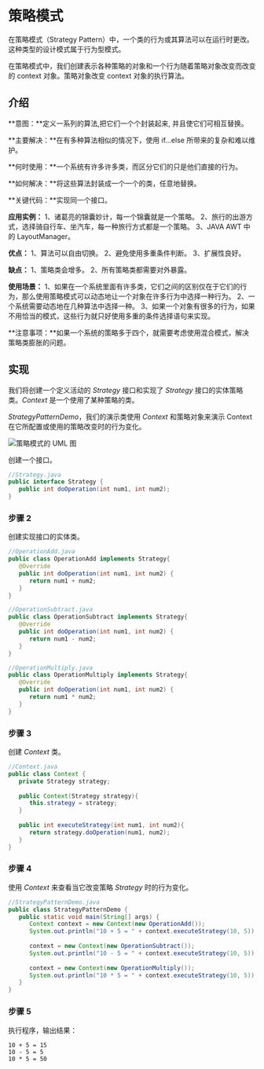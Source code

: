 # 策略模式

在策略模式（Strategy Pattern）中，一个类的行为或其算法可以在运行时更改。这种类型的设计模式属于行为型模式。

在策略模式中，我们创建表示各种策略的对象和一个行为随着策略对象改变而改变的 context 对象。策略对象改变 context 对象的执行算法。

## 介绍

**意图：**定义一系列的算法,把它们一个个封装起来, 并且使它们可相互替换。

**主要解决：**在有多种算法相似的情况下，使用 if...else 所带来的复杂和难以维护。

**何时使用：**一个系统有许多许多类，而区分它们的只是他们直接的行为。

**如何解决：**将这些算法封装成一个一个的类，任意地替换。

**关键代码：**实现同一个接口。

**应用实例：** 1、诸葛亮的锦囊妙计，每一个锦囊就是一个策略。 2、旅行的出游方式，选择骑自行车、坐汽车，每一种旅行方式都是一个策略。 3、JAVA AWT 中的 LayoutManager。

**优点：** 1、算法可以自由切换。 2、避免使用多重条件判断。 3、扩展性良好。

**缺点：** 1、策略类会增多。 2、所有策略类都需要对外暴露。

**使用场景：** 1、如果在一个系统里面有许多类，它们之间的区别仅在于它们的行为，那么使用策略模式可以动态地让一个对象在许多行为中选择一种行为。 2、一个系统需要动态地在几种算法中选择一种。 3、如果一个对象有很多的行为，如果不用恰当的模式，这些行为就只好使用多重的条件选择语句来实现。

**注意事项：**如果一个系统的策略多于四个，就需要考虑使用混合模式，解决策略类膨胀的问题。

## 实现

我们将创建一个定义活动的 *Strategy* 接口和实现了 *Strategy* 接口的实体策略类。*Context* 是一个使用了某种策略的类。

*StrategyPatternDemo*，我们的演示类使用 *Context* 和策略对象来演示 Context 在它所配置或使用的策略改变时的行为变化。

![策略模式的 UML 图](https://www.runoob.com/wp-content/uploads/2014/08/strategy_pattern_uml_diagram.jpg)

创建一个接口。

```java
//Strategy.java
public interface Strategy {
   public int doOperation(int num1, int num2);
}
```

### 步骤 2

创建实现接口的实体类。

```java
//OperationAdd.java
public class OperationAdd implements Strategy{
   @Override
   public int doOperation(int num1, int num2) {
      return num1 + num2;
   }
}
```

```java
//OperationSubtract.java
public class OperationSubtract implements Strategy{
   @Override
   public int doOperation(int num1, int num2) {
      return num1 - num2;
   }
}
```

```java
//OperationMultiply.java
public class OperationMultiply implements Strategy{
   @Override
   public int doOperation(int num1, int num2) {
      return num1 * num2;
   }
}
```

### 步骤 3

创建 *Context* 类。

```java
//Context.java
public class Context {
   private Strategy strategy;
 
   public Context(Strategy strategy){
      this.strategy = strategy;
   }
 
   public int executeStrategy(int num1, int num2){
      return strategy.doOperation(num1, num2);
   }
}
```

### 步骤 4

使用 *Context* 来查看当它改变策略 *Strategy* 时的行为变化。

```java
//StrategyPatternDemo.java
public class StrategyPatternDemo {
   public static void main(String[] args) {
      Context context = new Context(new OperationAdd());    
      System.out.println("10 + 5 = " + context.executeStrategy(10, 5));
 
      context = new Context(new OperationSubtract());      
      System.out.println("10 - 5 = " + context.executeStrategy(10, 5));
 
      context = new Context(new OperationMultiply());    
      System.out.println("10 * 5 = " + context.executeStrategy(10, 5));
   }
}
```

### 步骤 5

执行程序，输出结果：

```
10 + 5 = 15
10 - 5 = 5
10 * 5 = 50
```